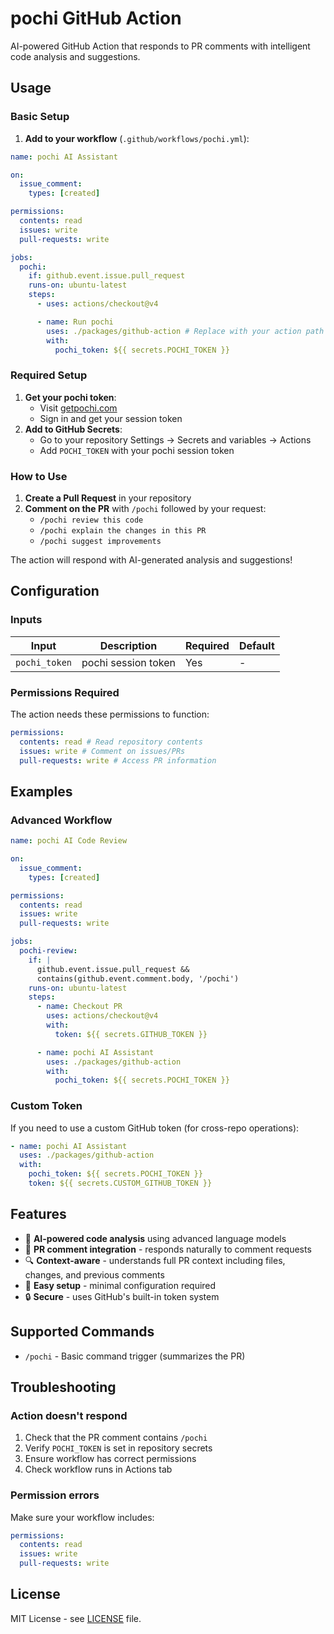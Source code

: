 # pochi GitHub Action

AI-powered GitHub Action that responds to PR comments with intelligent code analysis and suggestions.

## Usage

### Basic Setup

1. **Add to your workflow** (`.github/workflows/pochi.yml`):

```yaml
name: pochi AI Assistant

on:
  issue_comment:
    types: [created]

permissions:
  contents: read
  issues: write
  pull-requests: write

jobs:
  pochi:
    if: github.event.issue.pull_request
    runs-on: ubuntu-latest
    steps:
      - uses: actions/checkout@v4

      - name: Run pochi
        uses: ./packages/github-action # Replace with your action path
        with:
          pochi_token: ${{ secrets.POCHI_TOKEN }}
```

### Required Setup

1. **Get your pochi token**:
   - Visit [getpochi.com](https://getpochi.com)
   - Sign in and get your session token
2. **Add to GitHub Secrets**:
   - Go to your repository Settings → Secrets and variables → Actions
   - Add `POCHI_TOKEN` with your pochi session token

### How to Use

1. **Create a Pull Request** in your repository
2. **Comment on the PR** with `/pochi` followed by your request:
   - `/pochi review this code`
   - `/pochi explain the changes in this PR`
   - `/pochi suggest improvements`

The action will respond with AI-generated analysis and suggestions!

## Configuration

### Inputs

| Input         | Description         | Required | Default |
| ------------- | ------------------- | -------- | ------- |
| `pochi_token` | pochi session token | Yes      | -       |

### Permissions Required

The action needs these permissions to function:

```yaml
permissions:
  contents: read # Read repository contents
  issues: write # Comment on issues/PRs
  pull-requests: write # Access PR information
```

## Examples

### Advanced Workflow

```yaml
name: pochi AI Code Review

on:
  issue_comment:
    types: [created]

permissions:
  contents: read
  issues: write
  pull-requests: write

jobs:
  pochi-review:
    if: |
      github.event.issue.pull_request && 
      contains(github.event.comment.body, '/pochi')
    runs-on: ubuntu-latest
    steps:
      - name: Checkout PR
        uses: actions/checkout@v4
        with:
          token: ${{ secrets.GITHUB_TOKEN }}

      - name: pochi AI Assistant
        uses: ./packages/github-action
        with:
          pochi_token: ${{ secrets.POCHI_TOKEN }}
```

### Custom Token

If you need to use a custom GitHub token (for cross-repo operations):

```yaml
- name: pochi AI Assistant
  uses: ./packages/github-action
  with:
    pochi_token: ${{ secrets.POCHI_TOKEN }}
    token: ${{ secrets.CUSTOM_GITHUB_TOKEN }}
```

## Features

- 🤖 **AI-powered code analysis** using advanced language models
- 💬 **PR comment integration** - responds naturally to comment requests
- 🔍 **Context-aware** - understands full PR context including files, changes, and previous comments
- 🚀 **Easy setup** - minimal configuration required
- 🔒 **Secure** - uses GitHub's built-in token system

## Supported Commands

- `/pochi` - Basic command trigger (summarizes the PR)

## Troubleshooting

### Action doesn't respond

1. Check that the PR comment contains `/pochi`
2. Verify `POCHI_TOKEN` is set in repository secrets
3. Ensure workflow has correct permissions
4. Check workflow runs in Actions tab

### Permission errors

Make sure your workflow includes:

```yaml
permissions:
  contents: read
  issues: write
  pull-requests: write
```

## License

MIT License - see [LICENSE](LICENSE) file.
